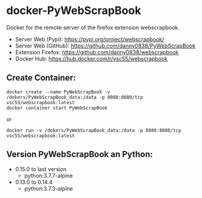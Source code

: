 # docker-PyWebScrapBook

Docker for the remote server of the firefox extension webscrapbook. 
* Server Web (Pypi): https://pypi.org/project/webscrapbook/
* Server Web (GitHub): https://github.com/danny0838/PyWebScrapBook
* Extension Firefox: https://github.com/danny0838/webscrapbook
* Docker Hub: https://hub.docker.com/r/vsc55/webscrapbook

## Create Container:
```
docker create --name PyWebScrapBook -v /dokers/PyWebScrapBook_data:/data -p 8080:8080/tcp vsc55/webscrapbook:latest
docker container start PyWebScrapBook
```
or
```
docker run -v /dokers/PyWebScrapBook_data:/data -p 8080:8080/tcp vsc55/webscrapbook:latest
```

## Version PyWebScrapBook an Python:
* 0.15.0 to last version
  * python:3.7.7-alpine
* 0.13.0 to 0.14.4 
  * python:3.7.3-alpine

